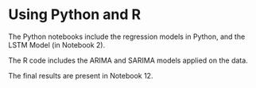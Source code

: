 # Using Python and R

The Python notebooks include the regression models in Python, and the LSTM Model (in Notebook 2).

The R code includes the ARIMA and SARIMA models applied on the data.

The final results are present in Notebook 12.
